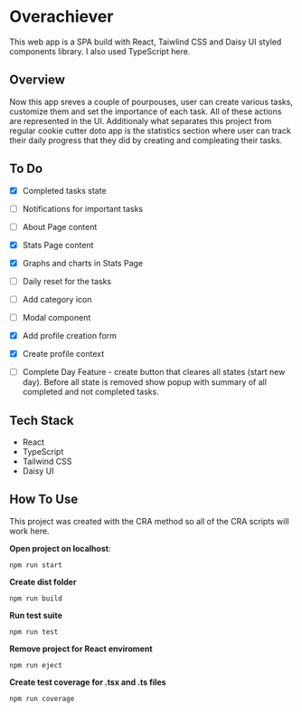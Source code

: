 # **Overachiever**

This web app is a SPA build with React, Taiwlind CSS and Daisy UI styled components library. I also used TypeScript here.

## **Overview**

Now this app sreves a couple of pourpouses, user can create various tasks, customize them and set the importance of each task. All of these actions are represented in the UI. Additionaly what separates this project from regular cookie cutter doto app is the statistics section where user can track their daily progress that they did by creating and compleating their tasks.

## **To Do**

- [x] Completed tasks state
- [ ] Notifications for important tasks
- [ ] About Page content
- [x] Stats Page content
- [x] Graphs and charts in Stats Page
- [ ] Daily reset for the tasks
- [ ] Add category icon
- [ ] Modal component
- [x] Add profile creation form
- [x] Create profile context

- [ ] Complete Day Feature - create button that cleares all states (start new day). Before all state is removed show popup with summary of all completed and not completed tasks.

## **Tech Stack**

- React
- TypeScript
- Tailwind CSS
- Daisy UI

## **How To Use**

This project was created with the CRA method so all of the CRA scripts will work here.

**Open project on localhost**:

```npm
npm run start
```

**Create dist folder**

```npm
npm run build
```

**Run test suite**

```npm
npm run test
```

**Remove project for React enviroment**

```npm
npm run eject
```

**Create test coverage for .tsx and .ts files**

```npm
npm run coverage
```
